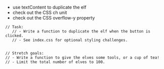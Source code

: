 - use textContent to duplicate the elf
- check out the CSS ch unit
- check out the CSS overflow-y property

```
// Task:
   // - Write a function to duplicate the elf when the button is clicked.
   // - See index.css for optional styling challenges.


// Stretch goals:
// - Write a function to give the elves some tools, or a cup of tea!
// - Limit the total number of elves to 100.
```